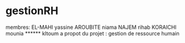 # gestionRH
membres:
  EL-MAHI yassine
  AROUBITE niama
  NAJEM rihab
  KORAICHI mounia
  ****** kltoum
a propot du projet :
gestion de ressource humain

